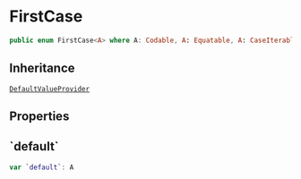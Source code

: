 # FirstCase

``` swift
public enum FirstCase<A> where A: Codable, A: Equatable, A: CaseIterable
```

## Inheritance

[`DefaultValueProvider`](DefaultValueProvider)

## Properties

## \`default\`

``` swift
var `default`: A
```
